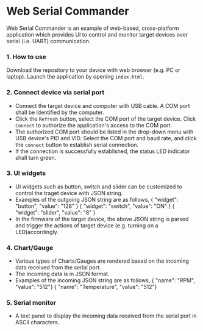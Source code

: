 # Web Serial Commander
Web Serial Commander is an example of web-based, cross-platform application which provides UI to control and monitor target devices over serial (i.e. UART) communication.

### 1. How to use
Download the repository to your device with web browser (e.g. PC or laptop). Launch the application by opening `index.html`.

### 2. Connect device via serial port
- Connect the target device and computer with USB cable. A COM port shall be identified by the computer.
- Click the `Refresh` button, select the COM port of the target device. Click `Connect` to authorize the application's access to the COM port.
- The authorized COM port should be listed in the drop-down menu with USB device's PID and VID. Select the COM port and baud rate, and click the `connect` button to establish serial connection.
- If the connection is successfully established, the status LED indicator shall turn green.

### 3. UI widgets
- UI widgets such as button, switch and slider can be customized to control the traget device with JSON string.
- Examples of the outgoing JSON string are as follows,
  { "widget": "button", "value": "128" }
  { "widget": "switch", "value": "ON" }
  { "widget": "slider", "value": "8" }
- In the firmware of the target device, the above JSON string is parsed and trigger the actions of target device (e.g. turning on a LED)accordingly.

### 4. Chart/Gauge
- Various types of Charts/Gauges are rendered based on the incoming data received from the serial port.
- The incoming data is in JSON format.
- Examples of the incoming JSON string are as follows,
  { "name": "RPM", "value": "512"}
  { "name": "Temperature", "value": "512"}

### 5. Serial monitor
- A text panel to display the incoming data received from the serial port in ASCII characters.
